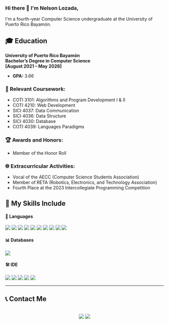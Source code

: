 ### Hi there 👋 I'm Nelson Lozada,

I'm a fourth-year Computer Science undergraduate at the University of Puerto Rico Bayamón.

## 🎓 Education
**University of Puerto Rico Bayamón**  
**Bachelor’s Degree in Computer Science**  
**[August 2021 – May 2026]**  
- **GPA:** 3.66

### 📖 Relevant Coursework:
- COTI 3101: Algorithms and Program Development I & II
- COTI 4210: Web Development
- SICI 4037: Data Communication
- SICI 4036: Data Structure
- SICI 4030: Database
- COTI 4039: Languages Paradigms

### 🏆 Awards and Honors:
- Member of the Honor Roll

### 🌐 Extracurricular Activities:
- Vocal of the AECC (Computer Science Students Association)
- Member of RETA (Robotics, Electronics, and Technology Association)
- Fourth Place at the 2023 Intercollegiate Programming Competition

## 🔧 My Skills Include

<h4> 🔄 Languages </h4>
<span> 
  <img src="https://img.shields.io/badge/HTML5-E34F26?style=for-the-badge&logo=html5&logoColor=white">
  <img src="https://img.shields.io/badge/CSS3-1572B6?style=for-the-badge&logo=css3&logoColor=white">
  <img src="https://img.shields.io/badge/JavaScript-F7DF1E?style=for-the-badge&logo=javascript&logoColor=black">
  <img src="https://img.shields.io/badge/Java-ED8B00?style=for-the-badge&logo=java&logoColor=white">
  <img src="https://img.shields.io/badge/PHP-777BB4?style=for-the-badge&logo=php&logoColor=white">
  <img src="https://img.shields.io/badge/go-%2300ADD8.svg?style=for-the-badge&logo=go&logoColor=white">
  <img src="https://img.shields.io/badge/kotlin-%237F52FF.svg?style=for-the-badge&logo=kotlin&logoColor=white">
  <img src="https://img.shields.io/badge/python-3670A0?style=for-the-badge&logo=python&logoColor=ffdd54">
  <img src="https://img.shields.io/badge/F%23-5C2D91?style=for-the-badge&logo=fsharp&logoColor=white">
  <img src="https://img.shields.io/badge/Prolog-00599C?style=for-the-badge&logo=prolog&logoColor=white">
</span>

<h4> 📊 Databases </h4>
<span>
  <img src="https://img.shields.io/badge/Oracle_SQL-F80000?style=for-the-badge&logo=oracle&logoColor=white">
</span>

<h4> 🛠️ IDE </h4>
<span>
<img src="https://img.shields.io/badge/Android_Studio-3DDC84?style=for-the-badge&logo=android-studio&logoColor=white">
<img src="https://img.shields.io/badge/Visual_Studio_Code-0078D4?style=for-the-badge&logo=visual%20studio%20code&logoColor=white">
<img src="https://img.shields.io/badge/Eclipse-FE7A16.svg?style=for-the-badge&logo=Eclipse&logoColor=white">
<img src="https://img.shields.io/badge/NetBeansIDE-1B6AC6.svg?style=for-the-badge&logo=apache-netbeans-ide&logoColor=white">
<img src="https://img.shields.io/badge/pycharm-143?style=for-the-badge&logo=pycharm&logoColor=black&color=black&labelColor=green">
</span>

<hr>
<h2>
  📞 Contact Me </h2>
   <br>

<center>
<a target="_blank" href="www.linkedin.com/in/nelson-lozada-morales"><img src="https://img.shields.io/badge/-LinkedIn-0077B5?style=for-the-badge&logo=Linkedin&logoColor=white"></img></a>
<a target="_blank" href="mailto:nelsonjr0703@gmail.com"><img src="https://img.shields.io/badge/-Gmail-D14836?style=for-the-badge&logo=Gmail&logoColor=white"></img></a>
</center>
